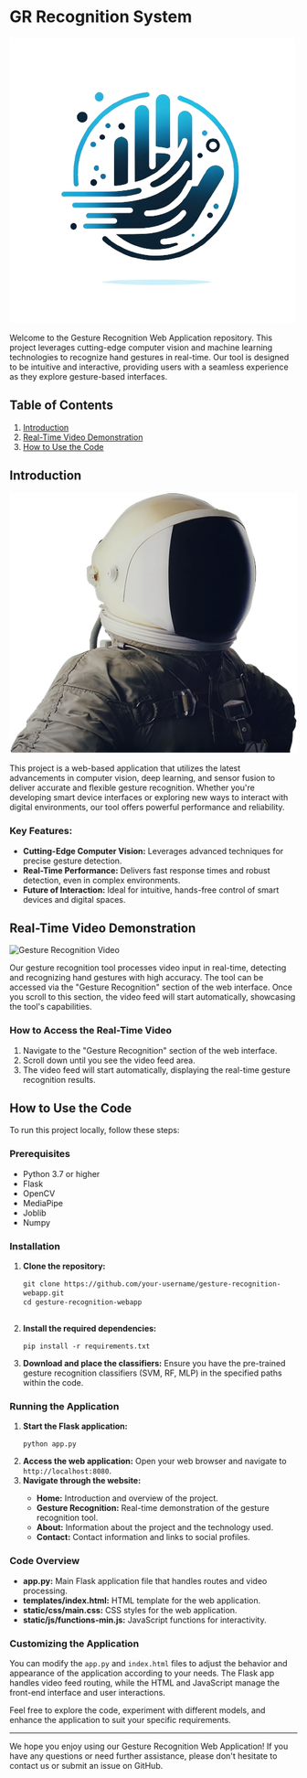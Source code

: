 # GR Recognition System 
  
  <img style="text-align: center;" src="static/images/logo1.png" alt="Global Logo">


  <p>Welcome to the Gesture Recognition Web Application repository. This project leverages cutting-edge computer vision and machine learning technologies to recognize hand gestures in real-time. Our tool is designed to be intuitive and interactive, providing users with a seamless experience as they explore gesture-based interfaces.</p>

  <h2>Table of Contents</h2>
  <ol>
    <li><a href="#introduction">Introduction</a></li>
    <li><a href="#real-time-video-demonstration">Real-Time Video Demonstration</a></li>
    <li><a href="#how-to-use-the-code">How to Use the Code</a></li>
  </ol>

  <h2 id="introduction">Introduction</h2>

  <img src="static/images/introduction-visual.png" alt="Gesture Recognition">

  <p>This project is a web-based application that utilizes the latest advancements in computer vision, deep learning, and sensor fusion to deliver accurate and flexible gesture recognition. Whether you're developing smart device interfaces or exploring new ways to interact with digital environments, our tool offers powerful performance and reliability.</p>

  <h3>Key Features:</h3>
  <ul>
    <li><strong>Cutting-Edge Computer Vision:</strong> Leverages advanced techniques for precise gesture detection.</li>
    <li><strong>Real-Time Performance:</strong> Delivers fast response times and robust detection, even in complex environments.</li>
    <li><strong>Future of Interaction:</strong> Ideal for intuitive, hands-free control of smart devices and digital spaces.</li>
  </ul>

  <h2 id="real-time-video-demonstration">Real-Time Video Demonstration</h2>

  <img src="static/images/rec_vid.mov" alt="Gesture Recognition Video">

  <p>Our gesture recognition tool processes video input in real-time, detecting and recognizing hand gestures with high accuracy. The tool can be accessed via the "Gesture Recognition" section of the web interface. Once you scroll to this section, the video feed will start automatically, showcasing the tool's capabilities.</p>

  <h3>How to Access the Real-Time Video</h3>
  <ol>
    <li>Navigate to the "Gesture Recognition" section of the web interface.</li>
    <li>Scroll down until you see the video feed area.</li>
    <li>The video feed will start automatically, displaying the real-time gesture recognition results.</li>
  </ol>

  <h2 id="how-to-use-the-code">How to Use the Code</h2>

  <p>To run this project locally, follow these steps:</p>

  <h3>Prerequisites</h3>
  <ul>
    <li>Python 3.7 or higher</li>
    <li>Flask</li>
    <li>OpenCV</li>
    <li>MediaPipe</li>
    <li>Joblib</li>
    <li>Numpy</li>
  </ul>

  <h3>Installation</h3>
  <ol>
    <li><strong>Clone the repository:</strong></li>
    <pre><code>git clone https://github.com/your-username/gesture-recognition-webapp.git
cd gesture-recognition-webapp
    </code></pre>
    <li><strong>Install the required dependencies:</strong></li>
    <pre><code>pip install -r requirements.txt</code></pre>
    <li><strong>Download and place the classifiers:</strong> Ensure you have the pre-trained gesture recognition classifiers (SVM, RF, MLP) in the specified paths within the code.</li>
  </ol>

  <h3>Running the Application</h3>
  <ol>
    <li><strong>Start the Flask application:</strong></li>
    <pre><code>python app.py</code></pre>
    <li><strong>Access the web application:</strong> Open your web browser and navigate to <code>http://localhost:8080</code>.</li>
    <li><strong>Navigate through the website:</strong></li>
    <ul>
      <li><strong>Home:</strong> Introduction and overview of the project.</li>
      <li><strong>Gesture Recognition:</strong> Real-time demonstration of the gesture recognition tool.</li>
      <li><strong>About:</strong> Information about the project and the technology used.</li>
      <li><strong>Contact:</strong> Contact information and links to social profiles.</li>
    </ul>
  </ol>

  <h3>Code Overview</h3>
  <ul>
    <li><strong>app.py:</strong> Main Flask application file that handles routes and video processing.</li>
    <li><strong>templates/index.html:</strong> HTML template for the web application.</li>
    <li><strong>static/css/main.css:</strong> CSS styles for the web application.</li>
    <li><strong>static/js/functions-min.js:</strong> JavaScript functions for interactivity.</li>
  </ul>

  <h3>Customizing the Application</h3>
  <p>You can modify the <code>app.py</code> and <code>index.html</code> files to adjust the behavior and appearance of the application according to your needs. The Flask app handles video feed routing, while the HTML and JavaScript manage the front-end interface and user interactions.</p>

  <p>Feel free to explore the code, experiment with different models, and enhance the application to suit your specific requirements.</p>

  <hr>

  <p>We hope you enjoy using our Gesture Recognition Web Application! If you have any questions or need further assistance, please don't hesitate to contact us or submit an issue on GitHub.</p>

